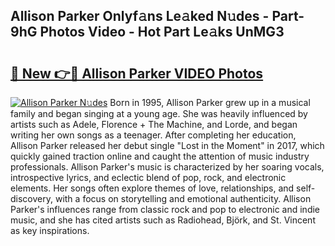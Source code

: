 ## Allison Parker Onlyf𝚊ns Le𝚊ked N𝚞des - Part-9hG Photos Video - Hot Part Le𝚊ks UnMG3

# <h2><a href="http://ab14020.deff.icu/?id=Allison+Parker">🔗 New 👉🔴 Allison Parker VIDEO Photos</a></h2>

[![Allison Parker N𝚞des](https://i.imgur.com/rIISA9y.gif)](http://ab14020.deff.icu/?id=Allison+Parker)
Born in 1995, Allison Parker grew up in a musical family and began singing at a young age. She was heavily influenced by artists such as Adele, Florence + The Machine, and Lorde, and began writing her own songs as a teenager. After completing her education, Allison Parker released her debut single "Lost in the Moment" in 2017, which quickly gained traction online and caught the attention of music industry professionals. Allison Parker's music is characterized by her soaring vocals, introspective lyrics, and eclectic blend of pop, rock, and electronic elements. Her songs often explore themes of love, relationships, and self-discovery, with a focus on storytelling and emotional authenticity. Allison Parker's influences range from classic rock and pop to electronic and indie music, and she has cited artists such as Radiohead, Björk, and St. Vincent as key inspirations.
